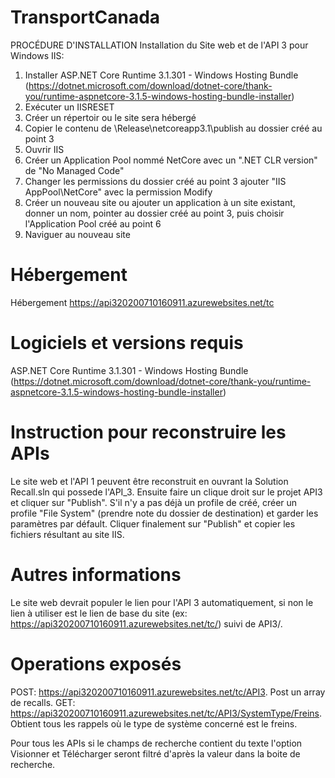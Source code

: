 # TransportCanada

PROCÉDURE D'INSTALLATION
Installation du Site web et de l'API 3 pour Windows IIS:
1. Installer ASP.NET Core Runtime 3.1.301 - Windows Hosting Bundle (https://dotnet.microsoft.com/download/dotnet-core/thank-you/runtime-aspnetcore-3.1.5-windows-hosting-bundle-installer)
2. Exécuter un IISRESET
3. Créer un répertoir ou le site sera hébergé
4. Copier le contenu de \Release\netcoreapp3.1\publish au dossier créé au point 3
5. Ouvrir IIS
6. Créer un Application Pool nommé NetCore avec un ".NET CLR version" de "No Managed Code"
7. Changer les permissions du dossier créé au point 3 ajouter "IIS AppPool\NetCore" avec la permission Modify
8. Créer un nouveau site ou ajouter un application à un site existant, donner un nom, pointer au dossier créé au point 3, puis choisir l'Application Pool créé au point 6
9. Naviguer au nouveau site

# Hébergement
Hébergement https://api320200710160911.azurewebsites.net/tc


# Logiciels et versions requis
ASP.NET Core Runtime 3.1.301 - Windows Hosting Bundle (https://dotnet.microsoft.com/download/dotnet-core/thank-you/runtime-aspnetcore-3.1.5-windows-hosting-bundle-installer)


# Instruction pour reconstruire les APIs
Le site web et l'API 1 peuvent être reconstruit en ouvrant la Solution Recall.sln qui possede l'API_3. Ensuite faire un clique droit sur le projet API3 et cliquer sur "Publish". S'il n'y a pas déjà un profile de créé, créer un profile "File System" (prendre note du dossier de destination) et garder les paramètres par défault. Cliquer finalement sur "Publish" et copier les fichiers résultant au site IIS.


# Autres informations
Le site web devrait populer le lien pour l'API 3 automatiquement, si non le lien à utiliser est le lien de base du site (ex: https://api320200710160911.azurewebsites.net/tc/) suivi de API3/.

# Operations exposés

POST: https://api320200710160911.azurewebsites.net/tc/API3. Post un array de recalls.
GET: https://api320200710160911.azurewebsites.net/tc/API3/SystemType/Freins. Obtient tous les rappels où le type de système concerné est le freins.

Pour tous les APIs si le champs de recherche contient du texte l'option Visionner et Télécharger seront filtré d'après la valeur dans la boite de recherche.

